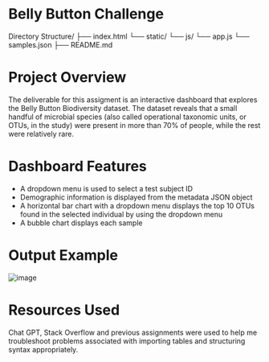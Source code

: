# Belly Button Challenge
Directory Structure/
  ├── index.html
  └── static/
      └── js/
          └── app.js
  └── samples.json
  ├── README.md

# Project Overview
The deliverable for this assigment is an interactive dashboard that explores the Belly Button Biodiversity dataset. The dataset reveals that a small handful of microbial species (also called operational taxonomic units, or OTUs, in the study) were present in more than 70% of people, while the rest were relatively rare.

# Dashboard Features
- A dropdown menu is used to select a test subject ID
- Demographic information is displayed from the metadata JSON object
- A horizontal bar chart with a dropdown menu displays the top 10 OTUs found in the selected individual by using the dropdown menu
- A bubble chart displays each sample

# Output Example

![image](https://github.com/amz007/belly-button-challenge/assets/161349672/e5dc48a4-064f-4a96-8714-402b7bdb420c)

# Resources Used
Chat GPT, Stack Overflow and previous assignments were used to help me troubleshoot problems associated with importing tables and structuring syntax appropriately.

